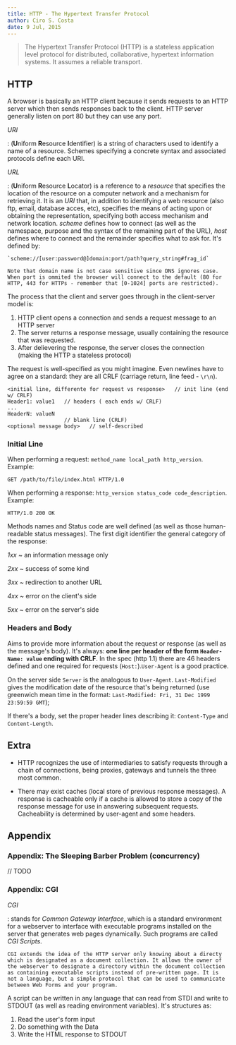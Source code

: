 ```yaml
---
title: HTTP - The Hypertext Transfer Protocol
author: Ciro S. Costa
date: 9 Jul, 2015
---
```


> The Hypertext Transfer Protocol (HTTP) is a stateless application level protocol for distributed, collaborative, hypertext information systems. It assumes a reliable transport.

## HTTP

A browser is basically an HTTP client because it sends requests to an HTTP server which then sends responses back to the client. HTTP server generally listen on port 80 but they can use any port.

*URI*

:   (**U**niform **R**esource **I**dentifier) is a string of characters used to identify a name of a resource. Schemes specifying a concrete syntax and associated protocols define each URI.


*URL*

:   (**U**niform **R**esource **L**ocator) is a reference to a *resource* that specifies the location of the resource on a computer network and a mechanism for retrieving it. It is an *URI* that, in addition to identifying a web resource (also ftp, email, database acces, etc), specifies the means of acting upon or obtaining the representation, specifying both access mechanism and network location. *scheme* defines how to connect (as well as the namespace, purpose and the syntax of the remaining part of the URL), *host* defines where to connect and the remainder specifies what to ask for. It's defined by:

    `scheme://[user:password@]domain:port/path?query_string#frag_id`

    Note that domain name is not case sensitive since DNS ignores case. When port is ommited the browser will connect to the default (80 for HTTP, 443 for HTTPs - remember that [0-1024] ports are restricted).

The process that the client and server goes through in the client-server model is:

1. HTTP client opens a connection and sends a request message to an HTTP server
2. The server returns a response message, usually containing the resource that was requested.
3. After delievering the response, the server closes the connection (making the HTTP a stateless protocol)

The request is well-specified as you might imagine. Even newlines have to agree on a standard: they are all CRLF (carriage return, line feed - `\r\n`).

```
<initial line, differente for request vs response>   // init line (end w/ CRLF)
Header1: value1   // headers ( each ends w/ CRLF)
...
HeaderN: valueN
                  // blank line (CRLF)
<optional message body>   // self-described
```

### Initial Line

When performing a request: `method_name local_path http_version`. Example:
```
GET /path/to/file/index.html HTTP/1.0
```

When performing a response: `http_version status_code code_description`. Example:
```
HTTP/1.0 200 OK
```

Methods names and Status code are well defined (as well as those human-readable status messages). The first digit identifier the general category of the response:

*1xx*
  ~ an information message only

*2xx*
  ~ success of some kind

*3xx*
  ~ redirection to another URL

*4xx*
  ~ error on the client's side

*5xx*
  ~ error on the server's side


### Headers and Body

Aims to provide more information about the request or response (as well as the message's body). It's always: **one line per header of the form `Header-Name: value` ending with CRLF**. In the spec (http  1.1) there are 46 headers defined and one required for requests (`Host:`).`User-Agent` is a good practice.

On the server side `Server` is the analogous to `User-Agent`. `Last-Modified` gives the modification date of the resource that's being returned (use greenwich mean time in the format: `Last-Modified: Fri, 31 Dec 1999 23:59:59 GMT`);

If there's a body, set the proper header lines describing it: `Content-Type` and `Content-Length`.

## Extra

- HTTP recognizes the use of intermediaries to satisfy requests through a chain of connections, being proxies, gateways and tunnels the three most common.

- There may exist caches (local store of previous response messages). A response is cacheable only if a cache is allowed to store a copy of the response message for use in answering subsequent requests. Cacheability is determined by user-agent and some headers.


## Appendix

### Appendix: The Sleeping Barber Problem (concurrency)

// TODO

### Appendix: CGI

*CGI*

:   stands for *Common Gateway Interface*, which is a standard environment for a webserver to interface with executable programs installed on the server that generates web pages dynamically. Such programs are called *CGI Scripts*.

    CGI extends the idea of the HTTP server only knowing about a directy which is designated as a document collection. It allows the owner of the webserver to designate a directory within the document collection as containing executable scripts instead of pre-written page. It is not a language, but a simple protocol that can be used to communicate between Web Forms and your program.


A script can be written in any language that can read from STDI and write to STDOUT (as well as reading environment variables). It's structures as:

1. Read the user's form input
2. Do something with the Data
3. Write the HTML response to STDOUT


